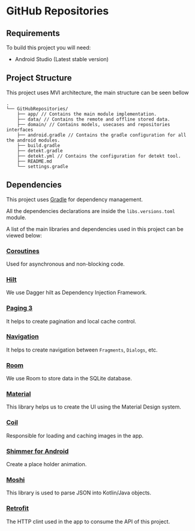 # GitHub Repositories

## Requirements

To build this project you will need:

* Android Studio (Latest stable version)

## Project Structure

This project uses MVI architecture, the main structure can be seen bellow

```
.
└── GitHubRepositories/
    ├── app/ // Contains the main module implementation.
    ├── data/ // Contains the remote and offline stored data.
    ├── domain/ // Contains models, usecases and repositories interfaces
    ├── android.gradle // Contains the gradle configuration for all the android modules.
    ├── build.gradle
    ├── detekt.gradle 
    ├── detekt.yml // Contains the configuration for detekt tool.
    ├── README.md
    └── settings.gradle
```

## Dependencies

This project uses [Gradle](https://gradle.org/) for dependency management.

All the dependencies declarations are inside the `libs.versions.toml` module.

A list of the main libraries and dependencies used in this project can be viewed below:

### [Coroutines](https://kotlinlang.org/docs/reference/coroutines-overview.html)

Used for asynchronous and non-blocking code.

### [Hilt](https://developer.android.com/training/dependency-injection/hilt-android)

We use Dagger hilt as Dependency Injection Framework.

### [Paging 3](https://developer.android.com/topic/libraries/architecture/paging/v3-overview?hl=pt-br)

It helps to create pagination and local cache control.

### [Navigation](https://developer.android.com/guide/navigation)

It helps to create navigation between `Fragments`, `Dialogs`, etc.

### [Room](https://developer.android.com/topic/libraries/architecture/room)

We use Room to store data in the SQLite database.

### [Material](https://material.io/develop/android/docs/getting-started)

This library helps us to create the UI using the Material Design system.

### [Coil](https://github.com/coil-kt/coil)

Responsible for loading and caching images in the app.

### [Shimmer for Android](https://github.com/facebook/shimmer-android)

Create a place holder animation.

### [Moshi](https://github.com/square/moshi)

This library is used to parse JSON into Kotlin/Java objects.

### [Retrofit](https://square.github.io/retrofit/)

The HTTP clint used in the app to consume the API of this project.
